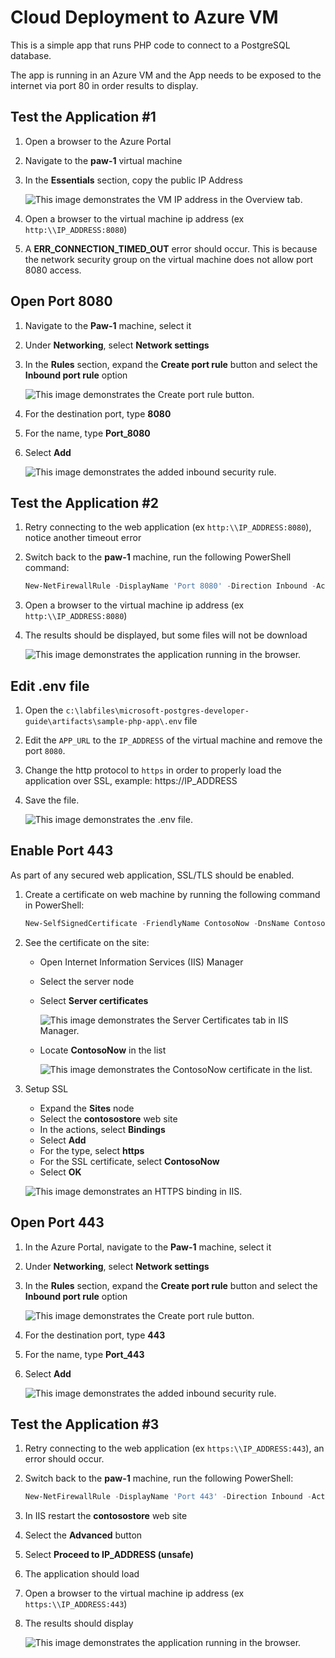 # Cloud Deployment to Azure VM

This is a simple app that runs PHP code to connect to a PostgreSQL database.

The app is running in an Azure VM and the App needs to be exposed to the internet via port 80 in order results to display.

## Test the Application #1

1. Open a browser to the Azure Portal
2. Navigate to the **paw-1** virtual machine
3. In the **Essentials** section, copy the public IP Address

   ![This image demonstrates the VM IP address in the Overview tab.](./media/vm-ip-address.png "VM IP address")

4. Open a browser to the virtual machine ip address (ex `http:\\IP_ADDRESS:8080`)
5. A **ERR_CONNECTION_TIMED_OUT** error should occur.  This is because the network security group on the virtual machine does not allow port 8080 access.

## Open Port 8080

1. Navigate to the **Paw-1** machine, select it
2. Under **Networking**, select **Network settings**
3. In the **Rules** section, expand the **Create port rule** button and select the **Inbound port rule** option

   ![This image demonstrates the Create port rule button.](./media/create-port-rule.png "Create port rule")

4. For the destination port, type **8080**
5. For the name, type **Port_8080**
6. Select **Add**

   ![This image demonstrates the added inbound security rule.](./media/nsg-rule.png "New inbound security rule")

## Test the Application #2

1. Retry connecting to the web application (ex `http:\\IP_ADDRESS:8080`), notice another timeout error
2. Switch back to the **paw-1** machine, run the following PowerShell command:

   ```PowerShell
   New-NetFirewallRule -DisplayName 'Port 8080' -Direction Inbound -Action Allow -Protocol TCP -LocalPort 8080
   ```

3. Open a browser to the virtual machine ip address (ex `http:\\IP_ADDRESS:8080`)
4. The results should be displayed, but some files will not be download

   ![This image demonstrates the application running in the browser.](./media/app-running-incomplete-render.png "Application running")

## Edit .env file

1. Open the `c:\labfiles\microsoft-postgres-developer-guide\artifacts\sample-php-app\.env` file
2. Edit the `APP_URL` to the `IP_ADDRESS` of the virtual machine and remove the port `8080`.  
3. Change the http protocol to `https` in order to properly load the application over SSL, example: https://IP_ADDRESS
4. Save the file.

   ![This image demonstrates the .env file.](./media/env-file.png ".env file")

## Enable Port 443

As part of any secured web application, SSL/TLS should be enabled.

1. Create a certificate on web machine by running the following command in PowerShell:

    ```powershell
    New-SelfSignedCertificate -FriendlyName ContosoNow -DnsName ContosoNow -CertStoreLocation Cert:\LocalMachine\My -KeyUsage DigitalSignature
    ```

2. See the certificate on the site:
   - Open Internet Information Services (IIS) Manager
   - Select the server node
   - Select **Server certificates**

      ![This image demonstrates the Server Certificates tab in IIS Manager.](./media/server-certificates-iis-manager.png "Server Certificates in IIS Manager")
   - Locate **ContosoNow** in the list

      ![This image demonstrates the ContosoNow certificate in the list.](./media/contosonow-certificate.png "ContosoNow certificate")

3. Setup SSL
   - Expand the **Sites** node
   - Select the **contosostore** web site
   - In the actions, select **Bindings**
   - Select **Add**
   - For the type, select **https**
   - For the SSL certificate, select **ContosoNow**
   - Select **OK**

   ![This image demonstrates an HTTPS binding in IIS.](./media/site-binding-iis.png "IIS HTTPS binding")

## Open Port 443

1. In the Azure Portal, navigate to the **Paw-1** machine, select it
2. Under **Networking**, select **Network settings**
3. In the **Rules** section, expand the **Create port rule** button and select the **Inbound port rule** option

   ![This image demonstrates the Create port rule button.](./media/create-port-rule.png "Create port rule")

4. For the destination port, type **443**
5. For the name, type **Port_443**
6. Select **Add**

   ![This image demonstrates the added inbound security rule.](./media/nsg-rule-443.png "New inbound security rule")

## Test the Application #3

1. Retry connecting to the web application (ex `https:\\IP_ADDRESS:443`), an error should occur.
2. Switch back to the **paw-1** machine, run the following PowerShell:

   ```PowerShell
   New-NetFirewallRule -DisplayName 'Port 443' -Direction Inbound -Action Allow -Protocol TCP -LocalPort 443
   ```

3. In IIS restart the **contosostore** web site
4. Select the **Advanced** button
5. Select **Proceed to IP_ADDRESS (unsafe)**
6. The application should load
7. Open a browser to the virtual machine ip address (ex `https:\\IP_ADDRESS:443`)
8. The results should display

   ![This image demonstrates the application running in the browser.](./media/app-running.png "Application running")
